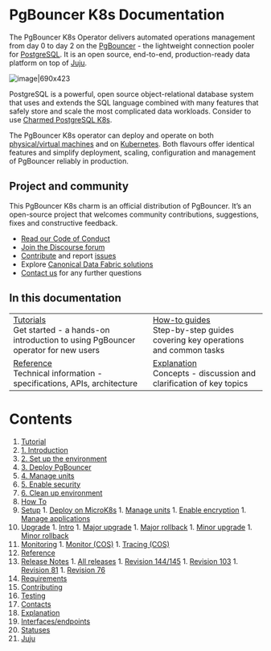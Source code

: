 # PgBouncer K8s Documentation

The PgBouncer K8s Operator delivers automated operations management from day 0 to day 2 on the [PgBouncer](http://www.pgbouncer.org/) - the lightweight connection pooler for [PostgreSQL](https://www.postgresql.org/). It is an open source, end-to-end, production-ready data platform on top of [Juju](https://juju.is/).

![image|690x423](upload://fqMd5JlHeegw0PlUjhWKRu858Nc.png)

PostgreSQL is a powerful, open source object-relational database system that uses and extends the SQL language combined with many features that safely store and scale the most complicated data workloads. Consider to use [Charmed PostgreSQL K8s](https://charmhub.io/postgresql-k8s).

The PgBouncer K8s operator can deploy and operate on both [physical/virtual machines](https://github.com/canonical/pgbouncer-operator) and on [Kubernetes](https://github.com/canonical/pgbouncer-k8s-operator). Both flavours offer identical features and simplify deployment, scaling, configuration and management of PgBouncer reliably in production.

## Project and community

This PgBouncer K8s charm is an official distribution of PgBouncer. It’s an open-source project that welcomes community contributions, suggestions, fixes and constructive feedback.
- [Read our Code of Conduct](https://ubuntu.com/community/code-of-conduct)
- [Join the Discourse forum](https://discourse.charmhub.io/tag/pgbouncer)
- [Contribute](https://github.com/canonical/pgbouncer-k8s-operator/blob/main/CONTRIBUTING.md) and report [issues](https://github.com/canonical/pgbouncer-k8s-operator/issues/new/choose)
- Explore [Canonical Data Fabric solutions](https://canonical.com/data)
-  [Contact us](/t/12264) for any further questions

## In this documentation

| | |
|--|--|
|  [Tutorials](/t/12251)</br>  Get started - a hands-on introduction to using PgBouncer operator for new users </br> |  [How-to guides](/t/12257) </br> Step-by-step guides covering key operations and common tasks |
| [Reference](/t/12261) </br> Technical information - specifications, APIs, architecture | [Explanation](/t/12265) </br> Concepts - discussion and clarification of key topics  |

# Contents

1. [Tutorial](tutorial)
  1. [1. Introduction](tutorial/t-overview.md)
  1. [2. Set up the environment](tutorial/t-setup-environment.md)
  1. [3. Deploy PgBouncer](tutorial/t-deploy-charm.md)
  1. [4. Manage units](tutorial/t-managing-units.md)
  1. [5. Enable security](tutorial/t-enable-security.md)
  1. [6. Clean up environment](tutorial/t-cleanup-environment.md)
1. [How To](how-to)
  1. [Setup](how-to/h-setup)
    1. [Deploy on MicroK8s](how-to/h-setup/h-deploy-microk8s.md)
    1. [Manage units](how-to/h-setup/h-manage-units.md)
    1. [Enable encryption](how-to/h-setup/h-enable-encryption.md)
    1. [Manage applications](how-to/h-setup/h-manage-app.md)
  1. [Upgrade](how-to/h-upgrade)
    1. [Intro](how-to/h-upgrade/h-upgrade-intro.md)
    1. [Major upgrade](how-to/h-upgrade/h-upgrade-major.md)
    1. [Major rollback](how-to/h-upgrade/h-rollback-major.md)
    1. [Minor upgrade](how-to/h-upgrade/h-upgrade-minor.md)
    1. [Minor rollback](how-to/h-upgrade/h-rollback-minor.md)
  1. [Monitoring](how-to/h-monitoring)
    1. [Monitor (COS)](how-to/h-monitoring/h-enable-monitoring.md)
    1. [Tracing (COS)](how-to/h-monitoring/h-enable-tracing.md)
1. [Reference](reference)
  1. [Release Notes](reference/r-releases-group)
    1. [All releases](reference/r-releases-group/r-releases.md)
    1. [Revision 144/145](reference/r-releases-group/r-releases-rev144.md)
    1. [Revision 103](reference/r-releases-group/r-releases-rev103.md)
    1. [Revision 81](reference/r-releases-group/r-releases-rev81.md)
    1. [Revision 76](reference/r-releases-group/r-releases-rev76.md)
  1. [Requirements](reference/r-requirements.md)
  1. [Contributing](https://github.com/canonical/pgbouncer-k8s-operator/blob/main/CONTRIBUTING.md)
  1. [Testing](reference/r-testing.md)
  1. [Contacts](reference/r-contacts.md)
1. [Explanation](explanation)
  1. [Interfaces/endpoints](explanation/e-interfaces.md)
  1. [Statuses](explanation/e-statuses.md)
  1. [Juju](explanation/e-juju-details.md)